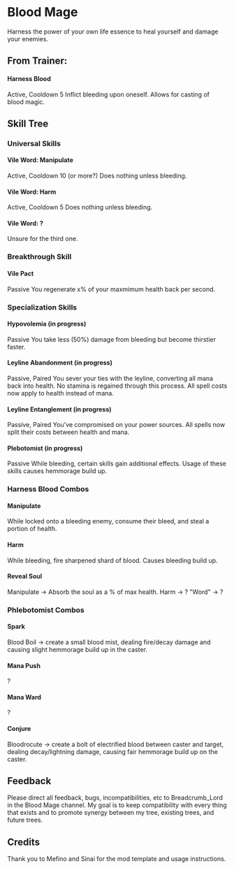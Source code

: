 # Blood Mage

Harness the power of your own life essence to heal yourself and damage your enemies.

## From Trainer:
#### Harness Blood
Active, Cooldown 5
Inflict bleeding upon oneself. Allows for casting of blood magic.

## Skill Tree

### Universal Skills

#### Vile Word: Manipulate
Active, Cooldown 10 (or more?)
Does nothing unless bleeding.

#### Vile Word: Harm
Active, Cooldown 5
Does nothing unless bleeding.

#### Vile Word: ?
Unsure for the third one.

### Breakthrough Skill

#### Vile Pact
Passive
You regenerate x% of your maxmimum health back per second. 

### Specialization Skills

#### Hypovolemia (in progress)
Passive
You take less (50%) damage from bleeding but become thirstier faster.

#### Leyline Abandonment (in progress)
Passive, Paired
You sever your ties with the leyline, converting all mana back into health. No stamina
is regained through this process. All spell costs now apply to health instead of mana.

#### Leyline Entanglement (in progress)
Passive, Paired
You've compromised on your power sources. All spells now split their costs between 
health and mana. 

#### Plebotomist (in progress)
Passive
While bleeding, certain skills gain additional effects. Usage of these skills causes
hemmorage build up.

### Harness Blood Combos

#### Manipulate
While locked onto a bleeding enemy, consume their bleed, and steal a portion of health.

#### Harm
While bleeding, fire sharpened shard of blood. Causes bleeding build up.

#### Reveal Soul
Manipulate -> Absorb the soul as a % of max health.
Harm -> ?
"Word" -> ?

### Phlebotomist Combos

#### Spark
Blood Boil -> create a small blood mist, dealing fire/decay damage and causing slight hemmorage
build up in the caster.

#### Mana Push
?

#### Mana Ward
?

#### Conjure
Bloodrocute -> create a bolt of electrified blood between caster and target, dealing decay/lightning damage,
causing fair hemmorage build up on the caster.

## Feedback
Please direct all feedback, bugs, incompatibilities, etc to Breadcrumb_Lord in the
Blood Mage channel. My goal is to keep compatibility with every thing that exists and to
promote synergy between my tree, existing trees, and future trees.

## Credits

Thank you to Mefino and Sinai for the mod template and usage instructions.
